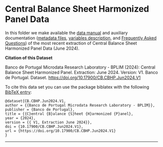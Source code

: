 # Central Balance Sheet Harmonized Panel Data


In this folder we make available the [data manual](https://github.com/BPLIM/Manuals/tree/master/Data/CBHP/JUN24/CBHP_manual_JUN2024.pdf) and auxiliary documentation ([metadata files](https://github.com/BPLIM/Manuals/tree/master/Data/CBHP/JUN24/aux_files/metafiles), [variables description](https://github.com/BPLIM/Manuals/tree/master/Data/CBHP/JUN24/aux_files/variables_description), and [Frequently Asked Questions](https://github.com/BPLIM/Manuals/tree/master/Data/CBHP/JUN24/aux_files/faq/CBHP_faq.md)) of the most recent extraction of Central Balance Sheet Harmonized Panel Data (June 2024).


**Citation of this Dataset**

Banco de Portugal Microdata Research Laboratory - BPLIM (2024): Central Balance Sheet Harmonized Panel. Extraction: June 2024. Version: V1. Banco de Portugal. Dataset. https://doi.org/10.17900/CB.CBHP.Jun2024.V1



To cite this data set you can use the package biblatex with the following [BibTeX entry](https://github.com/BPLIM/Manuals/tree/master/Data/CBHP/JUN24/aux_files/bibtex/CBHP.bib):

```
@dataset{CB.CBHP.Jun2024.V1,
author = {{Banco de Portugal Microdata Research Laboratory - BPLIM}},
publisher = {Banco de Portugal},
title = {{C}entral {B}alance {S}heet {H}armonized {P}anel},
year = {2024},
version = {{ V1, Extraction June 2024}},
doi = {10.17900/CB.CBHP.Jun2024.V1},
url = {https://doi.org/10.17900/CB.CBHP.Jun2024.V1}
}
```

----------------------------------------------------------------------------------------------------------------------------------------------
